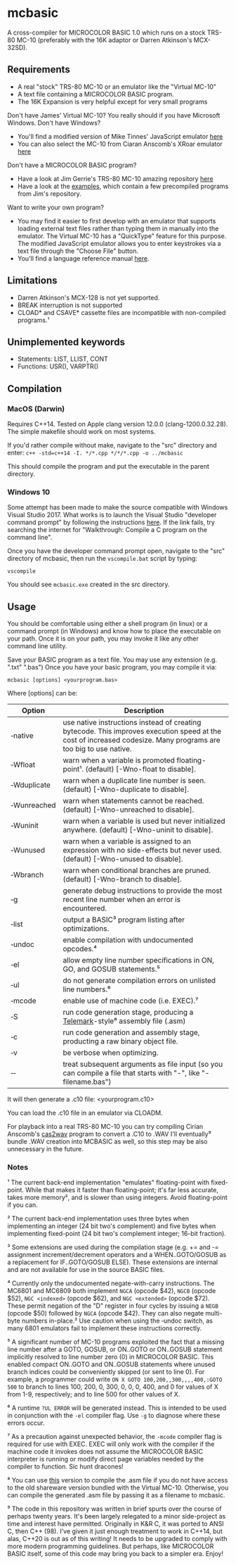 # mcbasic
A cross-compiler for MICROCOLOR BASIC 1.0 which runs on a stock TRS-80 MC-10 (preferably with the 16K adaptor or Darren Atkinson's MCX-32SD).

## Requirements
* A real "stock" TRS-80 MC-10 or an emulator like the "Virtual MC-10"
* A text file containing a MICROCOLOR BASIC program.
* The 16K Expansion is very helpful except for very small programs

Don't have James' Virtual MC-10?  You really should if you have Microsoft Windows.  Don't have Windows?
* You'll find a modified version of Mike Tinnes' JavaScript emulator [here](https://github.com/gregdionne/mc-10)
* You can also select the MC-10 from Ciaran Anscomb's XRoar emulator [here](https://www.6809.org.uk/xroar/online/)

Don't have a MICROCOLOR BASIC program?
* Have a look at Jim Gerrie's TRS-80 MC-10 amazing repository [here](https://github.com/jggames/trs80mc10)
* Have a look at the [examples](https://github.com/gregdionne/mcbasic/tree/main/examples), which contain a few precompiled programs from Jim's repository.

Want to write your own program?
* You may find it easier to first develop with an emulator that supports loading external text files rather than typing them in manually into the emulator.  The Virtual MC-10 has a "QuickType" feature for this purpose.  The modified JavaScript emulator allows you to enter keystrokes via a text file through the "Choose File" button. 
* You'll find a language reference manual [here](https://colorcomputerarchive.com/repo/MC-10/Documents/Manuals/Hardware/MC-10%20Operation%20and%20Language%20Reference%20Manual/MC-10%20Operation%20and%20Language%20Reference%20Manual%20(Tandy).pdf).

## Limitations
* Darren Atkinson's MCX-128 is not yet supported.
* BREAK interruption is not supported
* CLOAD* and CSAVE* cassette files are incompatible with non-compiled programs.&#185;

## Unimplemented keywords
* Statements:  LIST, LLIST, CONT
* Functions:  USR(), VARPTR()


## Compilation

### MacOS (Darwin)

Requires C++14.  Tested on Apple clang version 12.0.0 (clang-1200.0.32.28).
The simple makefile should work on most systems.

If you'd rather compile without make, navigate to the "src" directory and enter:
`c++ -std=c++14 -I. */*.cpp */*/*.cpp -o ../mcbasic`

This should compile the program and put the executable in the parent directory.

### Windows 10

Some attempt has been made to make the source compatible with Windows Visual Studio 2017.  What works is to launch the Visual Studio "developer command prompt" by following the instructions [here](https://docs.microsoft.com/en-us/cpp/build/walkthrough-compile-a-c-program-on-the-command-line).  If the link fails, try searching the internet for "Walkthrough:  Compile a C program on the command line".

Once you have the developer command prompt open, navigate to the "src" directory of mcbasic, then run the `vscompile.bat` script by typing:

`vscompile`

You should see `mcbasic.exe` created in the src directory.

## Usage

You should be comfortable using either a shell program (in linux) or a command prompt (in Windows) and know how to place the executable on your path.  Once it is on your path, you may invoke it like any other command line utility.

Save your BASIC program as a text file.  You may use any extension (e.g. ".txt" ".bas")
Once you have your basic program, you may compile it via:

`mcbasic [options] <yourprogram.bas>`

Where [options] can be:

Option            | Description
----------------- | -----------
&#8209;native     | use native instructions instead of creating bytecode.  This improves execution speed at the cost of increased codesize.  Many programs are too big to use native.
&#8209;Wfloat     | warn when a variable is promoted floating-point&#185;.  (default)  [-Wno-float to disable].
&#8209;Wduplicate | warn when a duplicate line number is seen.  (default)  [-Wno-duplicate to disable].
&#8209;Wunreached | warn when statements cannot be reached.  (default)  [-Wno-unreached to disable].
&#8209;Wuninit    | warn when a variable is used but never initialized anywhere.  (default)  [-Wno-uninit to disable].
&#8209;Wunused    | warn when a variable is assigned to an expression with no side-effects but never used.  (default)  [-Wno-unused to disable].
&#8209;Wbranch    | warn when conditional branches are pruned.  (default)  [-Wno-branch to disable].
&#8209;g          | generate debug instructions to provide the most recent line number when an error is encountered.
&#8209;list       | output a BASIC&#179; program listing after optimizations.
&#8209;undoc      | enable compilation with undocumented opcodes.&#8308;
&#8209;el         | allow empty line number specifications in ON, GO, and GOSUB statements.&#8309;
&#8209;ul         | do not generate compilation errors on unlisted line numbers.&#8310;
&#8209;mcode      | enable use of machine code (i.e. EXEC).&#8311;
&#8209;S          | run code generation stage, producing a [Telemark](http://www.s100computers.com/Software%20Folder/6502%20Monitor/The%20Telemark%20Assembler%20Manual.pdf)-style&#8312; assembly file (.asm)
&#8209;c          | run code generation and assembly stage, producting a raw binary object file.
&#8209;v          | be verbose when optimizing.
&#8209;&#8209;    | treat subsequent arguments as file input (so you can compile a file that starts with "-", like "-filename.bas")

It will then generate a .c10 file: <yourprogram.c10>

You can load the .c10 file in an emulator via CLOADM.

For playback into a real TRS-80 MC-10 you can try compiling Cirian Anscomb's [cas2wav](https://www.6809.org.uk/dragon/cas2wav-0.8.tar.gz) program to convert a .C10 to .WAV
I'll eventually&#8313; bundle .WAV creation into MCBASIC as well, so this step may be also unnecessary in the future.

### Notes

&#185; The current back-end implementation "emulates" floating-point with fixed-point.  While that makes it faster than floating-point; it's far less accurate, takes more memory&#178;, and is slower than using integers.  Avoid floating-point if you can.

&#178; The current back-end implementation uses three bytes when implementing an integer (24 bit two's complement) and five bytes when implementing fixed-point (24 bit two's complement integer; 16-bit fraction).

&#179; Some extensions are used during the compilation stage (e.g. += and -= assignment increment/decrement operators and a WHEN..GOTO/GOSUB as a replacement for IF..GOTO/GOSUB ELSE). These extensions are internal and are not available for use in the source BASIC files.

&#8308; Currently only the undocumented negate-with-carry instructions.  The MC6801 and MC6809 both implement `NGCA` (opcode $42), `NGCB` (opcode $52), `NGC <indexed>` (opcode $62), and `NGC <extended>` (opcode $72).  These permit negation of the "D" register in four cycles by issuing a `NEGB` (opcode $50) followed by `NGCA` (opcode $42).  They can also negate multi-byte numbers in-place.&#178;  Use caution when using the &#8209;undoc switch, as many 6801 emulators fail to implement these instructions correctly.

&#8309; A significant number of MC-10 programs exploited the fact that a missing line number after a GOTO, GOSUB, or ON..GOTO or ON..GOSUB statement implicitly resolved to line number zero (0) in MICROCOLOR BASIC.  This enabled compact ON..GOTO and ON..GOSUB statements where unused branch indices could be conveniently skipped (or sent to line 0).  For example, a programmer could write `ON X GOTO 100,200,,300,,,,400,:GOTO 500` to branch to lines 100, 200, 0, 300, 0, 0, 0, 400, and 0 for values of X from 1-9, respectively; and to line 500 for other values of X. 

&#8310; A runtime `?UL ERROR` will be generated instead.  This is intended to be used in conjunction with the `-el` compiler flag.  Use `-g` to diagnose where these errors occur.

&#8311; As a precaution against unexpected behavior, the `-mcode` compiler flag is required for use with EXEC.  EXEC will only work with the compiler if the machine code it invokes does not assume the MICROCOLOR BASIC interpreter is running or modify direct page variables needed by the compiler to function.  Sic hunt dracones!

&#8312; You can use [this](https://github.com/gregdionne/tasm6801) version to compile the .asm file if you do not have access to the old shareware version bundled with the Virtual MC-10.  Otherwise, you can compile the generated .asm file by passing it as a filename to mcbasic.

&#8313; The code in this repository was written in brief spurts over the course of perhaps twenty years.  It's been largely relegated to a minor side-project as time and interest have permitted.  Originally in K&R C, it was ported to ANSI C, then C++ (98).  I've given it just enough treatment to work in C++14, but alas, C++20 is out as of this writing!  It needs to be upgraded to comply with more modern programming guidelines.  But perhaps, like MICROCOLOR BASIC itself, some of this code may bring you back to a simpler era.  Enjoy!

